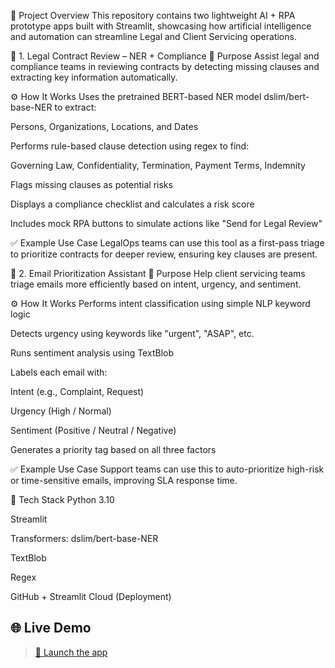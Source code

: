 📂 Project Overview
This repository contains two lightweight AI + RPA prototype apps built with Streamlit, showcasing how artificial intelligence and automation can streamline Legal and Client Servicing operations.

📄 1. Legal Contract Review – NER + Compliance
🎯 Purpose
Assist legal and compliance teams in reviewing contracts by detecting missing clauses and extracting key information automatically.

⚙️ How It Works
Uses the pretrained BERT-based NER model dslim/bert-base-NER to extract:

Persons, Organizations, Locations, and Dates

Performs rule-based clause detection using regex to find:

Governing Law, Confidentiality, Termination, Payment Terms, Indemnity

Flags missing clauses as potential risks

Displays a compliance checklist and calculates a risk score

Includes mock RPA buttons to simulate actions like "Send for Legal Review"

✅ Example Use Case
LegalOps teams can use this tool as a first-pass triage to prioritize contracts for deeper review, ensuring key clauses are present.

📧 2. Email Prioritization Assistant
🎯 Purpose
Help client servicing teams triage emails more efficiently based on intent, urgency, and sentiment.

⚙️ How It Works
Performs intent classification using simple NLP keyword logic

Detects urgency using keywords like "urgent", "ASAP", etc.

Runs sentiment analysis using TextBlob

Labels each email with:

Intent (e.g., Complaint, Request)

Urgency (High / Normal)

Sentiment (Positive / Neutral / Negative)

Generates a priority tag based on all three factors

✅ Example Use Case
Support teams can use this to auto-prioritize high-risk or time-sensitive emails, improving SLA response time.

🧠 Tech Stack
Python 3.10

Streamlit

Transformers: dslim/bert-base-NER

TextBlob

Regex

GitHub + Streamlit Cloud (Deployment)

## 🌐 Live Demo  
> [🔗 Launch the app](https://marzuk.streamlit.app)
